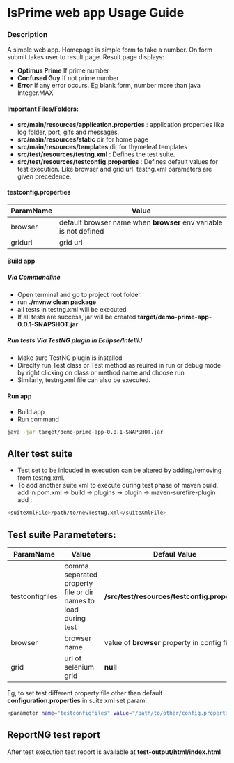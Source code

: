 # IsPrime web app Usage Guide

### Description ###
A simple web app. Homepage is simple form to take a number. On form submit takes user to result page.
Result page displays:
- **Optimus Prime** If prime number
- **Confused Guy** If not prime number
- **Error** If any error occurs. Eg blank form, number more than java Integer.MAX


#### Important Files/Folders:
- **src/main/resources/application.properties** : application properties like log folder, port, gifs and messages.
- **src/main/resources/static** dir for home page
- **src/main/resources/templates** dir for thymeleaf templates
- **src/test/resources/testng.xml** : Defines the test suite.
- **src/test/resources/testconfig.properties** : Defines default values for test execution. Like browser and grid url. testng.xml parameters are given precedence.

#### testconfig.properties
| ParamName | Value |
| -------- | ----------- |
| browser | default browser name when **browser** env variable is not defined |
| gridurl | grid url |

#### Build app
##### Via Commandline
- Open terminal and go to project root folder.
- run **./mvnw clean package**
- all tests in testng.xml will be executed
- If all tests are success, jar will be created **target/demo-prime-app-0.0.1-SNAPSHOT.jar**

##### Run tests Via TestNG plugin in Eclipse/IntelliJ
- Make sure TestNG plugin is installed
- Direclty run Test class or Test method as reuired in run or debug mode by right clicking on class or method name and choose run
- Similarly, testng.xml file can also be executed.

#### Run app
- Build app
- Run command
```sh
java -jar target/demo-prime-app-0.0.1-SNAPSHOT.jar
```

## Alter test suite
- Test set to be inlcuded in execution can be altered by adding/removing from testng.xml.
- To add another suite xml to execute during test phase of maven build, add in pom.xml -> build -> plugins -> plugin -> maven-surefire-plugin add :
```sh
<suiteXmlFile>/path/to/newTestNg.xml</suiteXmlFile>
```

## Test suite Parameteters:
| ParamName | Value | Defaul Value |
| -------- | ----------- |---------|
| testconfigfiles | comma separated property file or dir names to load during test | **/src/test/resources/testconfig.properties**
| browser | browser name | value of **browser** property in config file |
| grid | url of selenium grid | **null** |

Eg, to set test different property file other than default **configuration.properties** in suite xml set param:
```sh
<parameter name="testconfigfiles" value="/path/to/other/config.properties"/>
```

## ReportNG test report
After test execution test report is available at **test-output/html/index.html**




